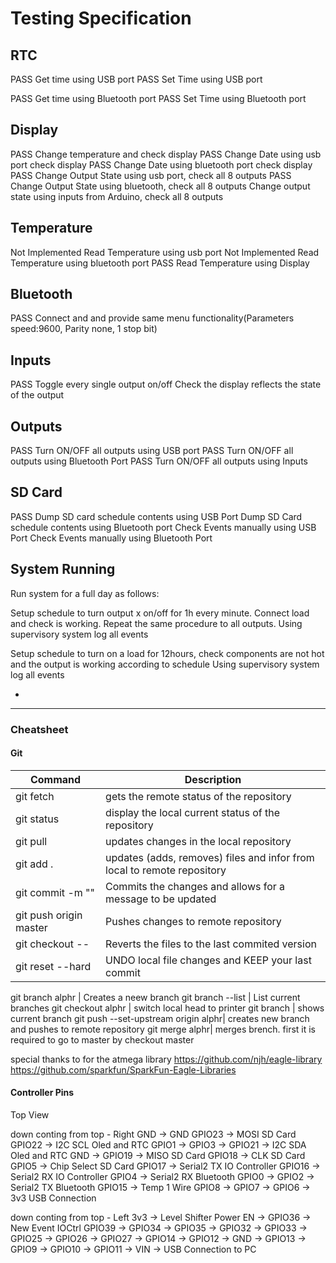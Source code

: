 # Testing Specification

## RTC
PASS Get time using USB port 
PASS Set Time using USB port

PASS Get time using Bluetooth port 
PASS Set Time using Bluetooth port

## Display
PASS Change temperature and check display
PASS Change Date using usb port check display
PASS Change Date using bluetooth port check display
PASS Change Output State using usb port, check all 8 outputs
PASS Change Output State using bluetooth, check all 8 outputs
Change output state using inputs from Arduino, check all 8 outputs


## Temperature
Not Implemented Read Temperature using usb port
Not Implemented Read Temperature using bluetooth port
PASS Read Temperature using Display

## Bluetooth
PASS Connect and and provide same menu functionality(Parameters speed:9600, Parity none, 1 stop bit)

## Inputs
PASS Toggle every single output on/off
Check the display reflects the state of the output

## Outputs
PASS Turn ON/OFF all outputs using USB port
PASS Turn ON/OFF all outputs using Bluetooth Port
PASS Turn ON/OFF all outputs using Inputs

## SD Card
PASS Dump SD card schedule contents using USB Port
Dump SD Card schedule contents using Bluetooth port
Check Events manually using USB Port
Check Events manually using Bluetooth Port

## System Running
Run system for a full day as follows:

Setup schedule to turn output x on/off for 1h every minute. 
Connect load and check is working. Repeat the same procedure to all outputs. Using supervisory system log all events

Setup schedule to turn on a load for 12hours, check components are not hot and the output is working according to schedule
Using supervisory system log all events



    
    

-
---

### Cheatsheet
#### Git

Command | Description
--- | --- 
git fetch | gets the remote status of the repository
git status | display the local current status of the repository
git pull | updates changes in the local repository
git add . | updates (adds, removes) files and infor from local to remote repository
git commit -m "" | Commits the changes and allows for a message to be updated
git push origin master| Pushes changes to remote repository
git checkout --| Reverts the files to the last commited version
git reset --hard | UNDO local file changes and KEEP your last commit
 
git branch alphr | Creates a neew branch
git branch --list | List current branches
git checkout alphr | switch local head to printer
git branch | shows current branch
git push --set-upstream origin alphr| creates new branch and pushes to remote repository
git merge alphr| merges brench. first it is required to go to master by checkout master


special thanks to for the atmega library
https://github.com/njh/eagle-library
https://github.com/sparkfun/SparkFun-Eagle-Libraries



#### Controller Pins
Top View 

 down conting from top - Right
GND    -> GND 
GPIO23 -> MOSI SD Card
GPIO22 -> I2C SCL Oled and RTC 
GPIO1  -> 
GPIO3  -> 
GPIO21 -> I2C SDA Oled and RTC
GND    -> 
GPIO19 -> MISO SD Card
GPIO18 -> CLK SD Card
GPIO5  -> Chip Select SD Card
GPIO17 -> Serial2 TX IO Controller 
GPIO16 -> Serial2 RX IO Controller
GPIO4  -> Serial2 RX Bluetooth
GPIO0  -> 
GPIO2  -> Serial2 TX Bluetooth
GPIO15 -> Temp 1 Wire
GPIO8  ->
GPIO7  ->
GPIO6  ->
3v3
USB Connection


down conting from top - Left
3v3    -> Level Shifter Power
EN     -> 
GPIO36 -> New Event IOCtrl
GPIO39 ->
GPIO34 ->
GPIO35 ->
GPIO32 ->
GPIO33 ->
GPIO25 ->
GPIO26 ->
GPIO27 -> 
GPIO14 ->
GPIO12 ->
GND    ->
GPIO13 ->
GPIO9  ->
GPIO10 ->
GPIO11 ->
VIN    -> 
USB Connection to PC
